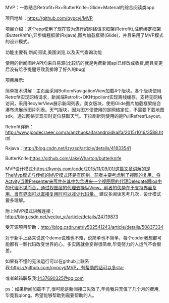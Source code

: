 MVP：一款结合Retrofit+Rx+ButterKnife+Glide+Material的综合阅读类app

项目地址：https://github.com/qypcyj/MVP

项目介绍：这个app使用了现在较为流行的网络请求框架(Retrofit),注解绑定框架(ButterKnife),异步编程框架(Rxjava),图片加载框架(Glide)，并且采用了MVP模式的设计模式。

功能主要有;新闻阅读,美图浏览,以及天气查询功能

使用的新闻图片API均来自易源(比较坑的就是免费新闻api已经改成收费,而且变更后没有给予提醒导致我排除了好久的bug)

项目展示:


简单技术讲解：主页面采用BottomNavigationView加载4个版块。各个版块使用Retrofit实现网络请求，新闻端Retrofit+OKHttpclient实现离线缓存，支持无网络访问，采用RecylerView展示新闻列表。美女版块，使用Glide图片加载框架结合瀑布流展示图片列表。天气版块，因为图方便使用的是网络定位，不需要下载地图sdk，通过网络实现实时定位获取天气。下拉刷新则使用的是PullRefresfLayout。

Retrofit详解：http://www.jcodecraeer.com/a/anzhuokaifa/androidkaifa/2015/1016/3588.html

Rxjava：http://blog.csdn.net/lzyzsd/article/details/41833541

ButterKnife:https://github.com/JakeWharton/butterknife

MVP设计模式:https://kymjs.com/code/2015/11/09/01/这篇文章讲解的是TheMvp模式与传统的MVP模式还是有区别，前者主要考虑到了视图的复用，将Actvity当做Presenter来写并在其中包含进来一个视图层的代理Delegate跟ios中的代理不谋而合，通过视图层的代理去操纵View。前者的优势在于支持界面复用，当有界面可以直接复用时可以减少代码量。 建议多阅读思考几次，设计模式要多理解。

附上MVP模式讲解连接：http://blog.csdn.net/vector_yi/article/details/24719873

受开源项目帮助：http://blog.csdn.net/ly502541243/article/details/50837334

对于新手上路来说这个demo说难也不难，说简单也不简单，每个coder我想都可能都有一颗代码改变世界的心，多实践就会变得很简单,毕竟努力的人运气不会很差。

如果有不懂的无法运行可以在github上联系我;https://github.com/qypcyj/MVP，有帮助的话可以多star

或者邮箱联系我:1437690325@qq.com

ps：如果新闻加载不了,很可能是新闻接口失效了,毕竟我只充值了几个月的费用,毕竟我qiong。希望能够帮助到需要帮助的人。

